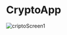 # CryptoApp
![criptoScreen1](https://user-images.githubusercontent.com/57623004/218316407-003461ec-0cf5-4ff2-9b50-3196bca9d55c.png)
